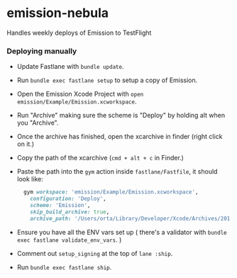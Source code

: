 # emission-nebula

Handles weekly deploys of Emission to TestFlight

### Deploying manually

* Update Fastlane with `bundle update`.
* Run `bundle exec fastlane setup` to setup a copy of Emission.
* Open the Emission Xcode Project with `open emission/Example/Emission.xcworkspace`.
* Run "Archive" making sure the scheme is "Deploy" by holding alt when you "Archive".
* Once the archive has finished, open the xcarchive in finder (right click on it.)
* Copy the path of the xcarchive (`cmd + alt + c` in Finder.)
* Paste the path into the `gym` action inside `fastlane/Fastfile`, it should look like:

  ```ruby
    gym workspace: 'emission/Example/Emission.xcworkspace',
      configuration: 'Deploy',
      scheme: 'Emission',
      skip_build_archive: true,
      archive_path: '/Users/orta/Library/Developer/Xcode/Archives/2017-06-16/Emission 16-06-2017, 10.03.xcarchive'
  ```

* Ensure you have all the ENV vars set up ( there's a validator with `bundle exec fastlane validate_env_vars`. )
* Comment out `setup_signing` at the top of `lane :ship`.
* Run `bundle exec fastlane ship`.
